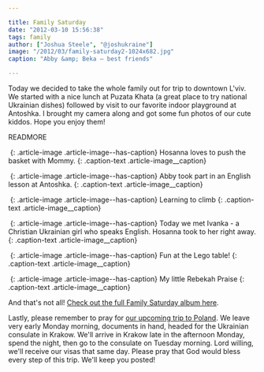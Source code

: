 ```yaml
---

title: Family Saturday
date: "2012-03-10 15:56:38"
tags: family
author: ["Joshua Steele", "@joshukraine"]
image: "/2012/03/family-saturday2-1024x682.jpg"
caption: "Abby &amp; Beka – best friends"

---
```


Today we decided to take the whole family out for trip to downtown L'viv. We started with a nice lunch at Puzata Khata (a great place to try national Ukrainian dishes) followed by visit to our favorite indoor playground at Antoshka. I brought my camera along and got some fun photos of our cute kiddos. Hope you enjoy them!

READMORE

<a href="//d21yo20tm8bmc2.cloudfront.net/2012/03/family-saturday3.jpg"><img class="size-medium wp-image-1475" title="family-saturday3" src="//d21yo20tm8bmc2.cloudfront.net/2012/03/family-saturday3-450x300.jpg" alt="" /></a>
{: .article-image .article-image--has-caption}
Hosanna loves to push the basket with Mommy.
{: .caption-text .article-image__caption}

<a href="//d21yo20tm8bmc2.cloudfront.net/2012/03/family-saturday6.jpg"><img class="size-medium wp-image-1476" title="family-saturday6" src="//d21yo20tm8bmc2.cloudfront.net/2012/03/family-saturday6-450x300.jpg" alt="" /></a>
{: .article-image .article-image--has-caption}
Abby took part in an English lesson at Antoshka.
{: .caption-text .article-image__caption}

<a href="//d21yo20tm8bmc2.cloudfront.net/2012/03/family-saturday8.jpg"><img class="size-medium wp-image-1477" title="family-saturday8" src="//d21yo20tm8bmc2.cloudfront.net/2012/03/family-saturday8-450x300.jpg" alt="" /></a>
{: .article-image .article-image--has-caption}
Learning to climb
{: .caption-text .article-image__caption}

<a href="//d21yo20tm8bmc2.cloudfront.net/2012/03/family-saturday16.jpg"><img class="size-medium wp-image-1478" title="family-saturday16" src="//d21yo20tm8bmc2.cloudfront.net/2012/03/family-saturday16-450x300.jpg" alt="" /></a>
{: .article-image .article-image--has-caption}
Today we met Ivanka - a Christian Ukrainian girl who speaks English. Hosanna took to her right away.
{: .caption-text .article-image__caption}

<a href="//d21yo20tm8bmc2.cloudfront.net/2012/03/family-saturday19.jpg"><img class="size-medium wp-image-1479" title="family-saturday19" src="//d21yo20tm8bmc2.cloudfront.net/2012/03/family-saturday19-450x300.jpg" alt="" /></a>
{: .article-image .article-image--has-caption}
Fun at the Lego table!
{: .caption-text .article-image__caption}

<a href="//d21yo20tm8bmc2.cloudfront.net/2012/03/family-saturday21.jpg"><img class="size-medium wp-image-1480" title="family-saturday21" src="//d21yo20tm8bmc2.cloudfront.net/2012/03/family-saturday21-450x300.jpg" alt="" /></a>
{: .article-image .article-image--has-caption}
My little Rebekah Praise
{: .caption-text .article-image__caption}

And that's not all! <a title="Family Saturday (Facebook album)" href="https://www.facebook.com/media/set/?set=a.3216653888802.2147337.1040006553&amp;type=1&amp;l=75cb04edad" target="_blank">Check out the full Family Saturday album here</a>.

Lastly, please remember to pray for <a title="Going to Krakow!" href="../../03/krakow/" target="_blank">our upcoming trip to Poland</a>. We leave very early Monday morning, documents in hand, headed for the Ukrainian consulate in Krakow. We'll arrive in Krakow late in the afternoon Monday, spend the night, then go to the consulate on Tuesday morning. Lord willing, we'll receive our visas that same day. Please pray that God would bless every step of this trip. We'll keep you posted!

